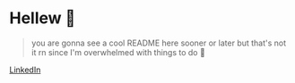 # Hellew 👋
> you are gonna see a cool README here sooner or later but that's not it rn since I'm overwhelmed with things to do 🥲

[LinkedIn](https://www.linkedin.com/in/eliazonta/)
